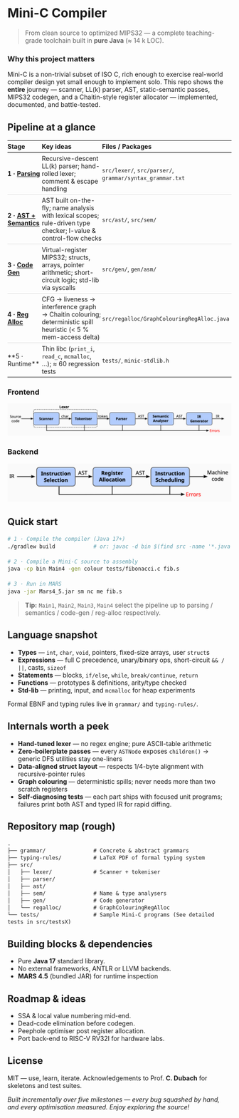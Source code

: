 # Mini-C Compiler

> From clean source to optimized MIPS32 — a complete teaching-grade toolchain built in **pure Java** (≈ 14 k LOC).



### Why this project matters
Mini-C is a non-trivial subset of ISO C, rich enough to exercise real-world compiler design yet small enough to implement solo. 
This repo shows the **entire** journey — scanner, LL(k) parser, AST, static-semantic passes, MIPS32 codegen, and a Chaitin-style register allocator — implemented, documented, and battle-tested.



## Pipeline at a glance

<table style="border-collapse:collapse;width:100%">
  <thead>
    <tr>
      <th style="text-align:left;padding:4px 0;border-bottom:2px solid #666;">Stage</th>
      <th style="text-align:left;padding:4px 0;border-bottom:2px solid #666;">Key ideas</th>
      <th style="text-align:left;padding:4px 0;border-bottom:2px solid #666;">Files / Packages</th>
    </tr>
  </thead>
  <tbody>
    <tr>
      <td style="padding:4px 0;border-bottom:1px solid #ddd;"><strong>1 · <a href="description/part1/">Parsing</a></strong></td>
      <td style="padding:4px 0;border-bottom:1px solid #ddd;">Recursive-descent LL(k) parser; hand-rolled lexer; comment & escape handling</td>
      <td style="padding:4px 0;border-bottom:1px solid #ddd;"><code>src/lexer/</code>, <code>src/parser/</code>, <code>grammar/syntax_grammar.txt</code></td>
    </tr>
    <tr>
      <td style="padding:4px 0;border-bottom:1px solid #ddd;"><strong>2 · <a href="description/part2/">AST + Semantics</a></strong></td>
      <td style="padding:4px 0;border-bottom:1px solid #ddd;">AST built on-the-fly; name analysis with lexical scopes; rule-driven type checker; l-value & control-flow checks</td>
      <td style="padding:4px 0;border-bottom:1px solid #ddd;"><code>src/ast/</code>, <code>src/sem/</code></td>
    </tr>
    <tr>
      <td style="padding:4px 0;border-bottom:1px solid #ddd;"><strong>3 · <a href="description/part3">Code Gen</a></strong></td>
      <td style="padding:4px 0;border-bottom:1px solid #ddd;">Virtual-register MIPS32; structs, arrays, pointer arithmetic; short-circuit logic; std-lib via syscalls</td>
      <td style="padding:4px 0;border-bottom:1px solid #ddd;"><code>src/gen/</code>, <code>gen/asm/</code></td>
    </tr>
    <tr>
      <td style="padding:4px 0;border-bottom:1px solid #ddd;"><strong>4 · <a href="description/part4">Reg Alloc</a></strong></td>
      <td style="padding:4px 0;border-bottom:1px solid #ddd;">CFG → liveness → interference graph → Chaitin colouring; deterministic spill heuristic (&lt; 5 % mem-access delta)</td>
      <td style="padding:4px 0;border-bottom:1px solid #ddd;"><code>src/regalloc/GraphColouringRegAlloc.java</code></td>
    </tr>
    <tr>
      <td style="padding:4px 0;">**5 · Runtime**</td>
      <td style="padding:4px 0;">Thin libc (<code>print_i</code>, <code>read_c</code>, <code>mcmalloc</code>, …); ≈ 60 regression tests</td>
      <td style="padding:4px 0;"><code>tests/</code>, <code>minic-stdlib.h</code></td>
    </tr>
  </tbody>
</table>

### Frontend
![Frontend](/figures/frontend.png "Frontend Diagram")

### Backend
![Backend](/figures/backend.png "Backend Diagram")




## Quick start

```bash
# 1 · Compile the compiler (Java 17+)
./gradlew build            # or: javac -d bin $(find src -name '*.java')

# 2 · Compile a Mini-C source to assembly
java -cp bin Main4 -gen colour tests/fibonacci.c fib.s

# 3 · Run in MARS
java -jar Mars4_5.jar sm nc me fib.s
```

> **Tip:** `Main1`, `Main2`, `Main3`, `Main4` select the pipeline up to parsing / semantics / code-gen / reg-alloc respectively.



## Language snapshot

* **Types** — `int`, `char`, `void`, pointers, fixed-size arrays, user `struct`s
* **Expressions** — full C precedence, unary/binary ops, short-circuit `&& / ||`, casts, `sizeof`
* **Statements** — blocks, `if/else`, `while`, `break/continue`, `return`
* **Functions** — prototypes & definitions, arity/type checked
* **Std-lib** — printing, input, and `mcmalloc` for heap experiments

Formal EBNF and typing rules live in `grammar/` and `typing-rules/`.



## Internals worth a peek

* **Hand-tuned lexer** — no regex engine; pure ASCII-table arithmetic
* **Zero-boilerplate passes** — every `ASTNode` exposes `children()` → generic DFS utilities stay one-liners
* **Data-aligned struct layout** — respects 1/4-byte alignment with recursive-pointer rules
* **Graph colouring** — deterministic spills; never needs more than two scratch registers
* **Self-diagnosing tests** — each part ships with focused unit programs; failures print both AST and typed IR for rapid diffing.



## Repository map (rough)

```text
.
├── grammar/               # Concrete & abstract grammars
├── typing-rules/          # LaTeX PDF of formal typing system
├── src/
│   ├── lexer/             # Scanner + tokeniser
│   ├── parser/
│   ├── ast/
│   ├── sem/               # Name & type analysers
│   ├── gen/               # Code generator
│   └── regalloc/          # GraphColouringRegAlloc
└── tests/                 # Sample Mini-C programs (See detailed tests in src/testsX)
```



## Building blocks & dependencies
* Pure **Java 17** standard library.
* No external frameworks, ANTLR or LLVM backends.
* **MARS 4.5** (bundled JAR) for runtime inspection



## Roadmap & ideas

* SSA & local value numbering mid-end.
* Dead-code elimination before codegen.
* Peephole optimiser post register allocation.
* Port back-end to RISC-V RV32I for hardware labs.



## License

MIT — use, learn, iterate. Acknowledgements to Prof. **C. Dubach** for skeletons and test suites.



*Built incrementally over five milestones — every bug squashed by hand, and every optimisation measured. Enjoy exploring the source!*
